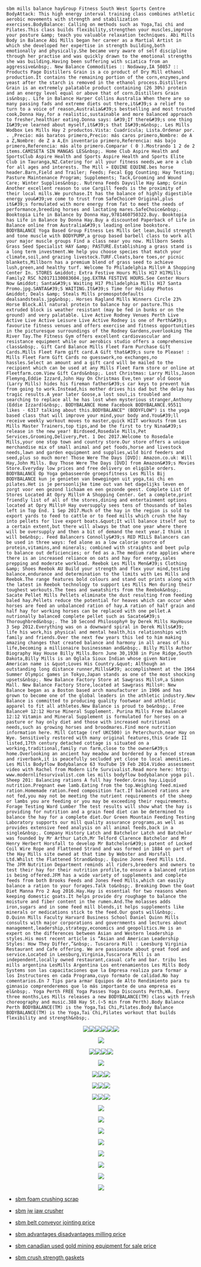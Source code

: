 
```
sbm mills balance hayGroup Fitness South West Sports Centre BodyAttack: This high energy interval training class combines athletic aerobic movements with strength and stabilization exercises.BodyBalance: Calling on methods such as Yoga,Tai chi and Pilates.This class builds flexibility,strengthen your muscles,improve your posture &amp; teach you valuable relaxation techniques. Abi Mills Body in Balance Abi Mills began her career as a Martial Artist in which she developed her expertise in strength building,both emotionally and physically.She became very aware of self discipline through her practise and was quickly drawn to the emotional strengths she was building.Having been suffering with sciatica from an aggressive&nbsp;. New Balance Commodities :: Nodaway,IA 50857 :: Products Page Distillers Grain is a co product of Dry Mill ethanol production.It contains the remaining portion of the corn,enzymes,and yeast after the starch is removed in the ethanol process.Distillers Grain is an extremely palatable product containing (26 30%) protein and an energy level equal or above that of corn.Distillers Grain is&nbsp;. Life in Balance Harper Collins Australia When there are so many passing fads and extreme diets out there,it&#39;s a relief to turn to a voice of reason,Australia&#39;s bestselling and most trusted cook,Donna Hay,for a realistic,sustainable and more balanced approach to fresher,healthier eating.Donna says: &#39;If there&#39;s one thing I&#39;ve learned about myself,it&#39;s that I&#39;m&nbsp;. Les Mills Wodbox Les Mills Hay 2 productos.Vista: Cuadrícula; Lista.Ordenar por. . ,Precio: más baratos primero,Precio: más caros primero,Nombre: de A a Z,Nombre: de Z a A,En inventario primero,Referencia: más bajo primero,Referencia: más alto primero.Comparar ( 0 ).Mostrando 1 2 de 2 items.CAMISETA SIN MANGAS LES&nbsp;. Home Club Aspire Health and SportsClub Aspire Health and Sports Aspire Health and Sports Elite Club in Tauranga,NZ.Catering for all your fitness needs,we are a club for all ages and interests. The Mill » EQUINE EQUINE.bes horse header.Barn,Field and Trailer; Feeds; Fecal Egg Counting; Hay Testing; Pasture Maintenance Program; Supplements; Tack,Grooming and Wound Care; Winter Supplies&nbsp;. Nutrena Feeds Dayville Hay &amp; Grain Another excellent reason to use Cargill feeds is the proximity of their local mills.We purchase.It has the balance of highly digestible energy you&#39;ve come to trust from SafeChoice® Original,plus it&#39;s formulated with more energy from fat to meet the needs of performance,breeding horses and lactating mares.SafeChoice&nbsp;. Booktopia Life in Balance by Donna Hay,9781460750322.Buy. Booktopia has Life in Balance by Donna Hay.Buy a discounted Paperback of Life in Balance online from Australia&#39;s leading online bookstore. BODYBALANCE Yoga Based Group Fitness Les Mills Get lean,build strength and tone muscle with BODYPUMP,a group based barbell class to work all your major muscle groups Find a class near you now. Millborn Seeds Grass Seed Specialist HAY &amp; PASTURE.Establishing a grass stand is a long term investment.We help you choose species that match your climate,soil,and grazing livestock.TURF.Cleats,bare toes,or picnic blankets,Millborn has a premium blend of grass seed to achieve lush,green,and healthy turf. Welcome To Philadelphia Mills® A Shopping Center In. STORES &middot; Extra Festive Hours Mills H17 H17Mills Family2 RSC h20171130083604.jpg.EXTRA FESTIVE HOURS.See Center Hours Now &middot; Santa&#39;s Waiting H17 Philadelphia Mills H17 Santa Promo.jpg.SANTA&#39;S WAITING.It&#39;s Time for Holiday Photos &middot; Deals &amp; Steals Mills promospotdefaults dealsandsteals.jpg&nbsp;. Horses Ragland Mills Winners Circle 23% Horse Block.All natural protein to balance hay or pasture.This extruded block is weather resistant (may be fed in bunks or on the ground) and very palatable. Live Active Rodney Venues Perth Live Active Live Active Leisure Live Active Rodney is one of Perth&#39;s favourite fitness venues and offers exercise and fitness opportunities in the picturesque surroundings of the Rodney Gardens,overlooking The River Tay.The Fitness Gym offers excellent cardiovascular and resistance equipment while our aerobics studio offers a comprehensive class&nbsp;. Gift Card Balance Mills Fleet Farm Purchase Gift Cards.Mills Fleet Farm gift card.A Gift that&#39;s sure to Please! : Mills Fleet Farm Gift Cards no guesswork,no exchanges,no hassles.Select an amount and a gift card will be mailed to the recipient which can be used at any Mills Fleet Farm store or online at Fleetfarm.com.View Gift Cards&nbsp;. Lost Christmas: Larry Mills,Jason Flemyng,Eddie Izzard,John Hay On Christmas Eve,ten year old Goose (Larry Mills) hides his fireman father&#39;s car keys to prevent him from going to work.Instead,his mother drives his dad but the delay has tragic results.A year later Goose,a lost soul,is troubled and searching to replace all he has lost when mysterious stranger,Anthony (Eddie Izzard)&nbsp;. BODYBALANCE Home Facebook BODYBALANCE.95511 likes · 6317 talking about this.BODYBALANCE™ (BODYFLOW™) is the yoga based class that will improve your mind,your body and.You&#39;ll receive weekly workout moves to master,quick HIIT workouts from Les Mills Master Trainers,top tips,and be the first to try Nina&#39;s release in the new year! Birdseed,Rosedale Mills,Pet Services,Grooming,Delivery,Pet. 1 Dec 2017.Welcome to Rosedale Mills,your one stop town and country store.Our store offers a unique merchandise mix of small animal and pet foods,horse and livestock needs,lawn and garden equipment and supplies,wild bird feeders and seed,plus so much more! Those Were The Days [DVD]: Amazon.co.uk: Will Hay,John Mills. Buy Those Were The Days [DVD] from Amazon&#39;s Movies Store.Everyday low prices and free delivery on eligible orders. BODYBALANCE Op Yoga gebasseerde groepsfitness Les Mills Bij BODYBALANCE kun je genieten van bewegingen uit yoga,tai chi en pilates.Het is je persoonlijke time out van het dagelijks leven en zorgt voor een gezond lichaam en een gezonde geest. Complete List Of Stores Located At Opry Mills® A Shopping Center. Get a complete,print friendly list of all of the stores,dining and entertainment options located at Opry Mills® Hay oversupply sees tens of thousands of bales left in Top End. 1 Sep 2017.Much of the hay in the region is sold to export yards to feed to cattle or to feed mills which crush the hay into pellets for live export boats.&quot;It will balance itself out to a certain extent,but there will always be that one year where there will be oversupply and then a bit of demand the next year.I think it will be&nbsp;. Feed Balancers Connolly&#39;s RED MILLS Balancers can be used in three ways: fed alone as a low calorie source of protein,vitamins,and minerals; combined with straights and beet pulp to balance out deficiencies; or fed as a.The medium rate applies where there is an increased reliance on oats and hay for energy,sales prepping and moderate workload. Reebok Les Mills Men&#39;s Clothing &amp; Shoes Reebok AU Build your strength and flex your mind,testing balance,endurance and determination to the limits with Les Mills and Reebok.The range features bold colours and stand out prints along with the latest in Reebok technology to support Les Mills Men during their toughest workouts.The tees and sweatshirts from the Reebok&nbsp;. Sacate Pellet Mills Pellets eliminate the dust resulting from feeding baled hay.Pellets reduce the potential for heaves which can occur when horses are feed an unbalanced ration of hay.A ration of half grain and half hay for working horses can be replaced with one pellet.A nutrionally balanced complete pellet such as Sacate&#39;s Thoroughbred&nbsp;. The 10 Second Philosophy® by Derek Mills HayHouse 3 Sep 2012.Everything was on a downward spiral in Derek Mills&#39; life his work,his physical and mental health,his relationships with family and friends.Over the next few years this led to him making amazing changes that created balance and harmony in all areas of his life,becoming a millionaire businessman and&nbsp;. Billy Mills Author Biography Hay House Billy Mills.Born June 30,1938 in Pine Ridge,South Dakota,Billy Mills is an Oglala Sioux Indian whose given Native American name is &quot;Loves His Country.&quot; Although an outstanding long distance runner,Mills&#39; accomplishment at the 1964 Summer Olympic games in Tokyo,Japan stands as one of the most shocking upsets&nbsp;. New Balance Factory Store at Sawgrass Mills®,a Simon Mall. New Balance Factory Store,located at Sawgrass Mills®: New Balance began as a Boston based arch manufacturer in 1906 and has grown to become one of the global leaders in the athletic industry.New Balance is committed to producing quality footwear and athletic apparel to fit all athletes.New Balance is proud to be&nbsp;. Free Balance® 12:12 Horse Mineral Supplement. Purina Mills Free Balance® 12:12 Vitamin and Mineral Supplement is formulated for horses on a pasture or hay only diet and those with increased nutritional needs,such as growing horses and broodmares.Find more nutrition information here. Mill Cottage (ref UKC500) in Peterchurch,near Hay on Wye. Sensitively restored with many original features,this Grade II listed,17th century detached cottage is situated on a working,traditional,family run farm,close to the owner&#39;s home.Overlooking an ancient hay meadow and bordered by a fenced stream and riverbank,it is peacefully secluded yet close to local amenities. Les Mills Bodyflow Bodybalance 63 YouTube 19 Feb 2014.Video assessment video with Rachel from Modern Life Survivalist.Read more here: http: www.modernlifesurvivalist.com les mills bodyflow bodybalance yoga pil. Sheep 201: Balancing rations A full hay feeder.Grass hay.Liquid nutrition.Pregnant ewe lamb.Eating from the top.Weighing feed.mixed ration.Homemade ration.Feed composition fact.If balanced rations are not fed,you may not be meeting the nutrient requirements of the sheep or lambs you are feeding or you may be exceeding their requirements. Forage Testing Ward Lumber The test results will show what the hay is providing for nutrition and a grain feed diet can be determined to balance the hay for a complete diet.Our Green Mountain Feeding Testing Laboratory supports our mill quality assurance programs,as well as provides extensive feed analysis on all animal feeds,back in a single&nbsp;. Company History Latch and Batchelor Latch and Batchelor was founded by Mr Arthur Latch,Mr Telford Clarence Batchelor and Mr Henry Herbert Horsfall to develop Mr Batchelor&#39;s patent of Locked Coil Wire Rope and Flattened Strand and was formed in 1884 on part of the Hay Mills site owned at that time by Webster and Horsfall Ltd.Whilst the Flattened Strand&nbsp;. Equine Jones Feed Mills Ltd. The JFM Nutrition Department reminds all riders,breeders and owners to test their hay for their nutrition profile,to ensure a balanced ration is being offered.JFM has a wide variety of supplements and complete feeds from both Brooks Feeds and Jones Feed Mills,which can easily balance a ration to your forages.Talk to&nbsp;. Breaking Down the Goat Diet Manna Pro 2 Aug 2016.Hay.Hay is essential for two reasons when keeping domestic goats.It helps provide dry roughage to balance the moisture and fiber content in the rumen.And.The molasses adds iron,sugars and in some feed mill blends,it helps supplements like minerals or medications stick to the feed.Our goats will&nbsp;. D.Quinn Mills Faculty Harvard Business School Daniel Quinn Mills consults with major corporations and governments and lectures about management,leadership,strategy,economics and geopolitics.He is an expert on the differences between Asian and Western leadership styles.His most recent article is “Asian and American Leadership Styles: How They Differ,”&nbsp;. Tuscarora Mill : Leesburg Virginia Restaurant and Cafe offering. We are passionate about great food and service.Located in Leesburg,Virginia,Tuscarora Mill is an independent,locally owned restaurant,casual cafe and bar. tribu les mills argentina LesMills Argentina Los entrenamientos Les Mills Body Systems son las capacitaciones que la Empresa realiza para formar a los Instructores en cada Programa,cuyo formato de calidad.No hay comentarios.En 7 Tips para armar Equipos de Alto Rendimiento para tu gimnasio comprenderemos que lo más importante de una empresa es el&nbsp;. Yoga Perth FREE Yoga Passes Yoga Discounts Perth,WA. Every three months,Les Mills releases a new BODYBALANCE(TM) class with fresh choreography and music.388 Hay St.(~5 min from Perth).Body Balance Perth BODYBALANCE(TM) is the Yoga,Tai Chi,Pilates.Body Balance BODYBALANCE(TM) is the Yoga,Tai Chi,Pilates workout that builds flexibility and strength&nbsp;. 
```

<div align="center">
  
<a rel="nofollow" href="https://m.shibang-china.com?f=github&k=sbm+mills+balance+hay"><img src="https://static.shibang-china.com/en/l.png"></a><img src="https://static.shibang-china.com/en/hw.png"><a rel="nofollow" href="https://m.shibang-china.com/product/?f=github&k=sbm+mills+balance+hay"><img src="https://static.shibang-china.com/en/p.png"></a><a rel="nofollow" href="https://m.shibang-china.com/cases/?f=github&k=sbm+mills+balance+hay"><img src="https://static.shibang-china.com/en/c.png"></a><a rel="nofollow" href="https://m.shibang-china.com/news/?f=github&k=sbm+mills+balance+hay"><img src="https://static.shibang-china.com/en/n.png"></a><a rel="nofollow" href="https://m.shibang-china.com?f=github&k=sbm+mills+balance+hay"><img src="https://static.shibang-china.com/en/m.png"></a>

<a rel="nofollow" href="https://m.shibang-china.com/product/?f=github&k=sbm+mills+balance+hay"><img src="https://static.shibang-china.com/en/b.jpg"></a>
  
<a rel="nofollow" href="https://m.shibang-china.com/solution-aggregate.html?f=github&k=sbm+mills+balance+hay"><img src="https://static.shibang-china.com/en/a.jpg"></a><a rel="nofollow" href="https://m.shibang-china.com/solution-mine.html?f=github&k=sbm+mills+balance+hay"><img src="https://static.shibang-china.com/en/m.jpg"></a><a rel="nofollow" href="https://m.shibang-china.com/solution-mill.html?f=github&k=sbm+mills+balance+hay"><img src="https://static.shibang-china.com/en/g.jpg"></a><a rel="nofollow" href="https://m.shibang-china.com/solution-epc.html?f=github&k=sbm+mills+balance+hay"><img src="https://static.shibang-china.com/en/e.jpg"></a>

<a rel="nofollow" href="https://m.shibang-china.com/product/?f=github&k=sbm+mills+balance+hay"><img src="https://static.shibang-china.com/en/a-p.png"></a>

<a rel="nofollow" href="https://m.shibang-china.com/product/crusher/c6x.html?f=github&k=sbm+mills+balance+hay"><img src="https://static.shibang-china.com/en/j.jpg"></a><a rel="nofollow" href="https://m.shibang-china.com/product/crusher/ci5x.html?f=github&k=sbm+mills+balance+hay"><img src="https://static.shibang-china.com/en/i.jpg"></a><a rel="nofollow" href="https://m.shibang-china.com/product/crusher/hst.html?f=github&k=sbm+mills+balance+hay"><img src="https://static.shibang-china.com/en/c.jpg"></a>

<a rel="nofollow" href="https://m.shibang-china.com/product/mill/mtw.html?f=github&k=sbm+mills+balance+hay"><img src="https://static.shibang-china.com/en/mtw.jpg"></a><a rel="nofollow" href="https://m.shibang-china.com/product/mill/scm.html?f=github&k=sbm+mills+balance+hay"><img src="https://static.shibang-china.com/en/scm.jpg"></a><a rel="nofollow" href="https://m.shibang-china.com/product/mill/lm.html?f=github&k=sbm+mills+balance+hay"><img src="https://static.shibang-china.com/en/lm.jpg"></a>

<a rel="nofollow" href="https://m.shibang-china.com/product/sand/vsi6x.html?f=github&k=sbm+mills+balance+hay"><img src="https://static.shibang-china.com/en/6x.jpg"></a><a rel="nofollow" href="https://m.shibang-china.com/product/sand/vu.html?f=github&k=sbm+mills+balance+hay"><img src="https://static.shibang-china.com/en/vu.jpg"></a><a rel="nofollow" href="https://m.shibang-china.com/product/mobile/klun.html?f=github&k=sbm+mills+balance+hay"><img src="https://static.shibang-china.com/en/k.jpg"></a>

<a rel="nofollow" href="https://m.shibang-china.com/cases/?f=github&k=sbm+mills+balance+hay"><img src="https://static.shibang-china.com/en/case.png"></a>

<a rel="nofollow" href="https://m.shibang-china.com/cases/aggregate/202.html?f=github&k=sbm+mills+balance+hay"><img src="https://static.shibang-china.com/en/c-1.jpg"></a>

<a rel="nofollow" href="https://m.shibang-china.com/cases/aggregate/203.html?f=github&k=sbm+mills+balance+hay"><img src="https://static.shibang-china.com/en/c-2.jpg"></a>

<a rel="nofollow" href="https://m.shibang-china.com/cases/mill/123.html?f=github&k=sbm+mills+balance+hay"><img src="https://static.shibang-china.com/en/c-3.jpg"></a>

<a rel="nofollow" href="https://m.shibang-china.com/contact_us.html?f=github&k=sbm+mills+balance+hay"><img src="https://static.shibang-china.com/en/contact.png"></a>

<a rel="nofollow" href="https://swt.shibang-china.com/?f=github&k=sbm+mills+balance+hay"><img src="https://static.shibang-china.com/en/chat.png"></a>

<a rel="nofollow" href="https://whatsapp.shibangsoft.com/WhatsApp.php?f=github&k=sbm+mills+balance+hay"><img src="https://static.shibang-china.com/en/whatsapp.png"></a>

<a rel="nofollow" href="https://m.shibang-china.com/?f=github&k=sbm+mills+balance+hay"><img src="https://static.shibang-china.com/en/website.png"></a>

</div>


* [sbm foam crushing scrap](sbm%20foam%20crushing%20scrap.md)

* [sbm jw jaw crusher](sbm%20jw%20jaw%20crusher.md)

* [sbm belt conveyor jointing price](sbm%20belt%20conveyor%20jointing%20price.md)

* [sbm advantages disadvantages milling price](sbm%20advantages%20disadvantages%20milling%20price.md)

* [sbm canadian used gold mining equipment for sale price](sbm%20canadian%20used%20gold%20mining%20equipment%20for%20sale%20price.md)

* [sbm crush strength gaskets](sbm%20crush%20strength%20gaskets.md)